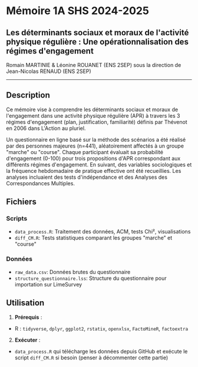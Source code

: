 # Mémoire 1A SHS 2024-2025
## Les déterminants sociaux et moraux de l'activité physique régulière : Une opérationnalisation des régimes d'engagement

Romain MARTINIE & Léonine ROUANET (ENS 2SEP) sous la direction de Jean-Nicolas RENAUD (ENS 2SEP)

---

## Description
Ce mémoire vise à comprendre les déterminants sociaux et moraux de l'engagement dans une activité physique régulière (APR) à travers les 3 régimes d'engagement (plan, justification, familiarité) définis par Thévenot en 2006 dans L'Action au pluriel. 

Un questionnaire en ligne basé sur la méthode des scénarios a été réalisé par des personnes majeures (n=441), aléatoirement affectés à un groupe "marche" ou "course". Chaque participant évaluait sa probabilité d'engagement (0-100) pour trois propositions d'APR correspondant aux différents régimes d'engagement. En suivant, des variables sociologiques et la fréquence hebdomadaire de pratique effective ont été recueillies. Les analyses incluaient des tests d'indépendance et des Analyses des Correspondances Multiples.

## Fichiers
### Scripts

- `data_process.R`: Traitement des données, ACM, tests Chi², visualisations
- `diff_CM.R`: Tests statistiques comparant les groupes "marche" et "course"

### Données

- `raw_data.csv`: Données brutes du questionnaire
- `structure_questionnaire.lss`: Structure du questionnaire pour importation sur LimeSurvey

## Utilisation

1. **Prérequis** :

- R : `tidyverse`, `dplyr`, `ggplot2`, `rstatix`, `openxlsx`, `FactoMineR`, `factoextra`

2. **Exécuter** :

- `data_process.R` qui télécharge les données depuis GitHub et exécute le script `diff_CM.R` si besoin (penser à décommenter cette partie)